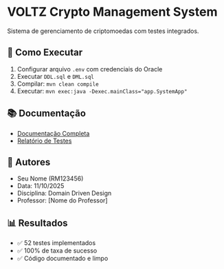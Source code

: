 # VOLTZ Crypto Management System

Sistema de gerenciamento de criptomoedas com testes integrados.

## 🚀 Como Executar

1. Configurar arquivo `.env` com credenciais do Oracle
2. Executar `DDL.sql` e `DML.sql`
3. Compilar: `mvn clean compile`
4. Executar: `mvn exec:java -Dexec.mainClass="app.SystemApp"`

## 📚 Documentação

- [Documentação Completa](docs/DOCUMENTACAO.md)
- [Relatório de Testes](docs/RELATORIO_TESTES.md)

## 👥 Autores

- Seu Nome (RM123456)
- Data: 11/10/2025
- Disciplina: Domain Driven Design
- Professor: [Nome do Professor]

## 📊 Resultados

- ✅ 52 testes implementados
- ✅ 100% de taxa de sucesso
- ✅ Código documentado e limpo